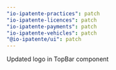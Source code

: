 ```yaml
---
"io-ipatente-practices": patch
"io-ipatente-licences": patch
"io-ipatente-payments": patch
"io-ipatente-vehicles": patch
"@io-ipatente/ui": patch
---
```


Updated logo in TopBar component
